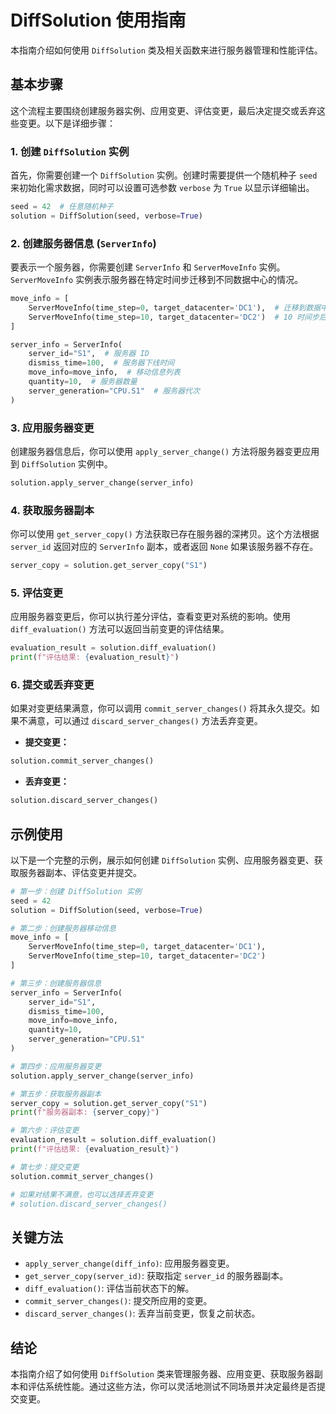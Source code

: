 # DiffSolution 使用指南

本指南介绍如何使用 `DiffSolution` 类及相关函数来进行服务器管理和性能评估。

## 基本步骤

这个流程主要围绕创建服务器实例、应用变更、评估变更，最后决定提交或丢弃这些变更。以下是详细步骤：

### 1. 创建 `DiffSolution` 实例

首先，你需要创建一个 `DiffSolution` 实例。创建时需要提供一个随机种子 `seed` 来初始化需求数据，同时可以设置可选参数 `verbose` 为 `True` 以显示详细输出。

```python
seed = 42  # 任意随机种子
solution = DiffSolution(seed, verbose=True)
```

### 2. 创建服务器信息 (`ServerInfo`)

要表示一个服务器，你需要创建 `ServerInfo` 和 `ServerMoveInfo` 实例。`ServerMoveInfo` 实例表示服务器在特定时间步迁移到不同数据中心的情况。

```python
move_info = [
    ServerMoveInfo(time_step=0, target_datacenter='DC1'),  # 迁移到数据中心 DC1
    ServerMoveInfo(time_step=10, target_datacenter='DC2')  # 10 时间步后迁移到 DC2
]

server_info = ServerInfo(
    server_id="S1",  # 服务器 ID
    dismiss_time=100,  # 服务器下线时间
    move_info=move_info,  # 移动信息列表
    quantity=10,  # 服务器数量
    server_generation="CPU.S1"  # 服务器代次
)
```

### 3. 应用服务器变更

创建服务器信息后，你可以使用 `apply_server_change()` 方法将服务器变更应用到 `DiffSolution` 实例中。

```python
solution.apply_server_change(server_info)
```

### 4. 获取服务器副本

你可以使用 `get_server_copy()` 方法获取已存在服务器的深拷贝。这个方法根据 `server_id` 返回对应的 `ServerInfo` 副本，或者返回 `None` 如果该服务器不存在。

```python
server_copy = solution.get_server_copy("S1")
```

### 5. 评估变更

应用服务器变更后，你可以执行差分评估，查看变更对系统的影响。使用 `diff_evaluation()` 方法可以返回当前变更的评估结果。

```python
evaluation_result = solution.diff_evaluation()
print(f"评估结果: {evaluation_result}")
```

### 6. 提交或丢弃变更

如果对变更结果满意，你可以调用 `commit_server_changes()` 将其永久提交。如果不满意，可以通过 `discard_server_changes()` 方法丢弃变更。

- **提交变更：**

```python
solution.commit_server_changes()
```

- **丢弃变更：**

```python
solution.discard_server_changes()
```

## 示例使用

以下是一个完整的示例，展示如何创建 `DiffSolution` 实例、应用服务器变更、获取服务器副本、评估变更并提交。

```python
# 第一步：创建 DiffSolution 实例
seed = 42
solution = DiffSolution(seed, verbose=True)

# 第二步：创建服务器移动信息
move_info = [
    ServerMoveInfo(time_step=0, target_datacenter='DC1'),
    ServerMoveInfo(time_step=10, target_datacenter='DC2')
]

# 第三步：创建服务器信息
server_info = ServerInfo(
    server_id="S1",
    dismiss_time=100,
    move_info=move_info,
    quantity=10,
    server_generation="CPU.S1"
)

# 第四步：应用服务器变更
solution.apply_server_change(server_info)

# 第五步：获取服务器副本
server_copy = solution.get_server_copy("S1")
print(f"服务器副本: {server_copy}")

# 第六步：评估变更
evaluation_result = solution.diff_evaluation()
print(f"评估结果: {evaluation_result}")

# 第七步：提交变更
solution.commit_server_changes()

# 如果对结果不满意，也可以选择丢弃变更
# solution.discard_server_changes()
```

## 关键方法

- `apply_server_change(diff_info)`: 应用服务器变更。
- `get_server_copy(server_id)`: 获取指定 `server_id` 的服务器副本。
- `diff_evaluation()`: 评估当前状态下的解。
- `commit_server_changes()`: 提交所应用的变更。
- `discard_server_changes()`: 丢弃当前变更，恢复之前状态。

## 结论

本指南介绍了如何使用 `DiffSolution` 类来管理服务器、应用变更、获取服务器副本和评估系统性能。通过这些方法，你可以灵活地测试不同场景并决定最终是否提交变更。